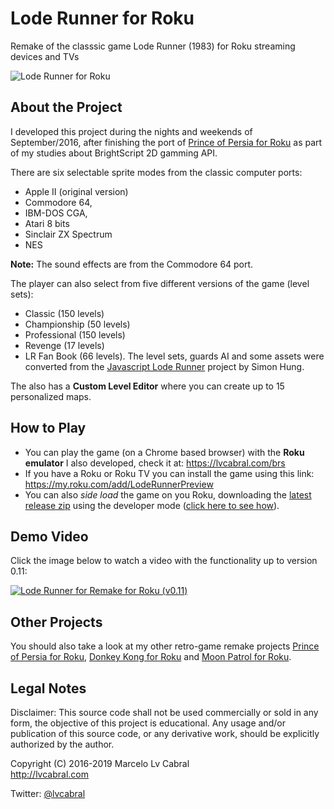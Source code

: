 # Lode Runner for Roku
Remake of the classsic game Lode Runner (1983) for Roku streaming devices and TVs

![Lode Runner for Roku](http://lvcabral.com/LodeRunner/images/splash_sd.jpg)

## About the Project

I developed this project during the nights and weekends of September/2016, after finishing the port of 
[Prince of Persia for Roku](https://github.com/lvcabral/Prince-of-Persia-Roku) as part of my studies about BrightScript 2D gamming API.

There are six selectable sprite modes from the classic computer ports: 
* Apple II (original version)
* Commodore 64, 
* IBM-DOS CGA, 
* Atari 8 bits
* Sinclair ZX Spectrum 
* NES

**Note:** The sound effects are from the Commodore 64 port.

The player can also select from five different versions of the game (level sets): 
* Classic (150 levels)
* Championship (50 levels)
* Professional (150 levels)
* Revenge (17 levels) 
* LR Fan Book (66 levels).
The level sets, guards AI and some assets were converted from the [Javascript Lode Runner](https://github.com/SimonHung/LodeRunner_TotalRecall) project by Simon Hung.

The also has a **Custom Level Editor** where you can create up to 15 personalized maps.

## How to Play

* You can play the game (on a Chrome based browser) with the **Roku emulator** I also developed, check it at: https://lvcabral.com/brs
* If you have a Roku or Roku TV you can install the game using this link: https://my.roku.com/add/LodeRunnerPreview
* You can also _side load_ the game on you Roku, downloading the [latest release zip](https://github.com/lvcabral/Lode-Runner-Roku/releases) using the developer mode ([click here to see how](https://developer.roku.com/docs/developer-program/getting-started/developer-setup.md)).

## Demo Video
Click the image below to watch a video with the functionality up to version 0.11:

[![Lode Runner for Remake for Roku (v0.11)](http://lvcabral.com/LodeRunner/images/LodeRunnerYoutubeVideo011.png)](https://www.youtube.com/watch?v=PizGMcdjIqQ)

## Other Projects

You should also take a look at my other retro-game remake projects [Prince of Persia for Roku](https://github.com/lvcabral/Prince-of-Persia-Roku), [Donkey Kong for Roku](https://www.youtube.com/watch?v=NA59qZk7fQU) and [Moon Patrol for Roku](https://github.com/lvcabral/Moon-Patrol-Roku).

## Legal Notes

Disclaimer: This source code shall not be used commercially or sold in any form, the objective of this project is educational.
Any usage and/or publication of this source code, or any derivative work, should be explicitly authorized by the author.

Copyright (C) 2016-2019 Marcelo Lv Cabral<br/>
http://lvcabral.com <br/>

Twitter: [@lvcabral](https://twitter.com/lvcabral)
